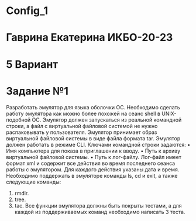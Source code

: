 # Config_1
# Гаврина Екатерина ИКБО-20-23
# 5 Вариант
# Задание №1
Разработать эмулятор для языка оболочки ОС. Необходимо сделать работу
эмулятора как можно более похожей на сеанс shell в UNIX-подобной ОС.
Эмулятор должен запускаться из реальной командной строки, а файл с
виртуальной файловой системой не нужно распаковывать у пользователя.
Эмулятор принимает образ виртуальной файловой системы в виде файла формата
tar. Эмулятор должен работать в режиме CLI.
Ключами командной строки задаются:
• Имя компьютера для показа в приглашении к вводу.
• Путь к архиву виртуальной файловой системы.
• Путь к лог-файлу.
Лог-файл имеет формат xml и содержит все действия во время последнего
сеанса работы с эмулятором. Для каждого действия указаны дата и время.
Необходимо поддержать в эмуляторе команды ls, cd и exit, а также
следующие команды:
1. rmdir.
2. tree.
3. tac.
Все функции эмулятора должны быть покрыты тестами, а для каждой из
поддерживаемых команд необходимо написать 3 теста.
